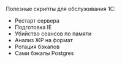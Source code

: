 Полезные скрипты для обслуживания 1С:
- Рестарт сервера
- Подготовка IE
- Убийство сеансов по памяти
- Анализ ЖР на формат
- Ротация бэкапов
- Сами бэкапы Postgres
